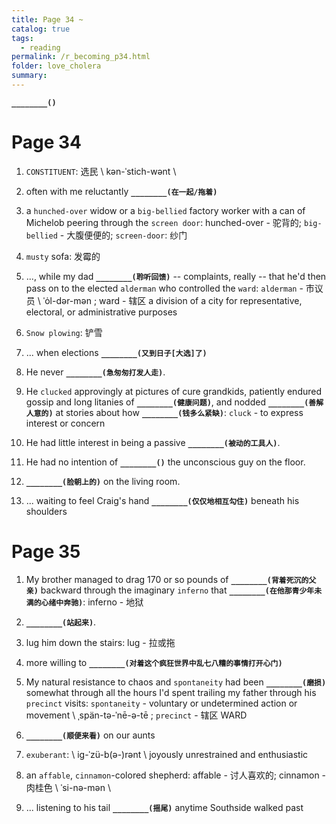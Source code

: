 ```yaml
---
title: Page 34 ~ 
catalog: true
tags: 
  - reading
permalink: /r_becoming_p34.html
folder: love_cholera
summary: 
---
```


<b data-toggle="tooltip" data-original-title="{{site.data.answers.bp35_a}}">`________()`</b>

# Page 34

1.  `CONSTITUENT`: 选民  \ kən-ˈstich-wənt \

2.  often with me reluctantly <b data-toggle="tooltip" data-original-title="{{site.data.answers.bp34_a}}">`________(在一起/拖着)`</b>

3.  a `hunched-over` widow or a `big-bellied` factory worker with a can of Michelob peering through the `screen door`: hunched-over - 驼背的; `big-bellied` - 大腹便便的; `screen-door`: 纱门

4.  `musty` sofa: 发霉的

5.  ..., while my dad <b data-toggle="tooltip" data-original-title="{{site.data.answers.bp34_b}}">`________(聆听回馈)`</b> -- complaints, really -- that he'd then pass on to the elected `alderman` who controlled the `ward`: `alderman` - 市议员 \ ˈȯl-dər-mən  \; ward - 辖区 a division of a city for representative, electoral, or administrative purposes

6.  `Snow plowing`: 铲雪

7.  ... when elections <b data-toggle="tooltip" data-original-title="{{site.data.answers.bp34_c}}">`________(又到日子[大选]了)`</b>

8.  He never <b data-toggle="tooltip" data-original-title="{{site.data.answers.bp34_d}}">`________(急匆匆打发人走)`</b>.

9.  He `clucked` approvingly at pictures of cure grandkids, patiently endured gossip and long litanies of <b data-toggle="tooltip" data-original-title="{{site.data.answers.bp34_e3}}">`________(健康问题)`</b>, and nodded <b data-toggle="tooltip" data-original-title="{{site.data.answers.bp34_e}}">`________(善解人意的)`</b> at stories about how <b data-toggle="tooltip" data-original-title="{{site.data.answers.bp34_e2}}">`________(钱多么紧缺)`</b>: `cluck` - to express interest or concern

10. He had little interest in being a passive <b data-toggle="tooltip" data-original-title="{{site.data.answers.bp34_f}}">`________(被动的工具人)`</b>.

11. He had no intention of <b data-toggle="tooltip" data-original-title="{{site.data.answers.bp34_g}}">`________()`</b> the unconscious guy on the floor.

12. <b data-toggle="tooltip" data-original-title="{{site.data.answers.bp34_h}}">`________(脸朝上的)`</b> on the living room.

13. ... waiting to feel Craig's hand <b data-toggle="tooltip" data-original-title="{{site.data.answers.bp34_i}}">`________(仅仅地相互勾住)`</b> beneath his shoulders

# Page 35

1.  My brother managed to drag 170 or so pounds of <b data-toggle="tooltip" data-original-title="{{site.data.answers.bp35_a}}">`________(背着死沉的父亲)`</b> backward through the imaginary `inferno` that <b data-toggle="tooltip" data-original-title="{{site.data.answers.bp35_a2}}">`________(在他那青少年未满的心绪中奔驰)`</b>: inferno - 地狱

2.  <b data-toggle="tooltip" data-original-title="{{site.data.answers.bp35_b}}">`________(站起来)`</b>.

3.  lug him down the stairs: lug - 拉或拖

4.  more willing to <b data-toggle="tooltip" data-original-title="{{site.data.answers.bp35_c}}">`________(对着这个疯狂世界中乱七八糟的事情打开心门)`</b> 

5.  My natural resistance to chaos and `spontaneity` had been <b data-toggle="tooltip" data-original-title="{{site.data.answers.bp35_d}}">`________(磨损)`</b> somewhat through all the hours I'd spent trailing my father through his `precinct` visits: `spontaneity` - voluntary or undetermined action or movement \ ˌspän-tə-ˈnē-ə-tē \; `precinct` - 辖区 WARD

6.  <b data-toggle="tooltip" data-original-title="{{site.data.answers.bp35_e}}">`________(顺便来看)`</b> on our aunts

7.  `exuberant`:  \ ig-ˈzü-b(ə-)rənt  \  joyously unrestrained and enthusiastic

8.  an `affable`, `cinnamon`-colored shepherd: affable - 讨人喜欢的; cinnamon - 肉桂色 \ ˈsi-nə-mən  \

9.  ... listening to his tail <b data-toggle="tooltip" data-original-title="{{site.data.answers.bp35_f}}">`________(摇尾)`</b> anytime Southside walked past